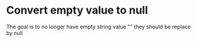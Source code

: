 # Convert empty value to null

The goal is to no longer have empty string value "" they should be replace by null

